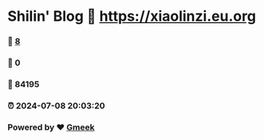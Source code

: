 # Shilin' Blog :link: https://xiaolinzi.eu.org 
### :page_facing_up: [8](https://xiaolinzi.eu.org/tag.html) 
### :speech_balloon: 0 
### :hibiscus: 84195 
### :alarm_clock: 2024-07-08 20:03:20 
### Powered by :heart: [Gmeek](https://github.com/Meekdai/Gmeek)
